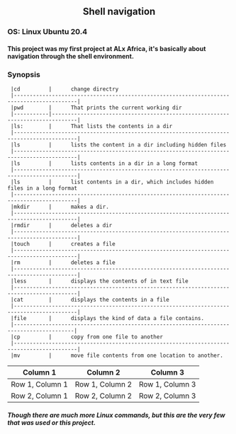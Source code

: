 ##   <div align='center'>Shell navigation</div>
### OS: Linux Ubuntu 20.4

#### This project was my first project at ALx Africa, it's basically about navigation through the shell environment.


### Synopsis
    
     |cd         |      change directry
     |------------------------------------------------------------------------------------------|
     |pwd        |      That prints the current working dir
     |-----------|------------------------------------------------------------------------------|
     |ls:        |      That lists the contents in a dir
     |------------------------------------------------------------------------------------------|
     |ls         |      lists the content in a dir including hidden files
     |------------------------------------------------------------------------------------------|
     |ls         |      lists contents in a dir in a long format
     |------------------------------------------------------------------------------------------|
     |ls         |      list contents in a dir, which includes hidden files in a long format
     |------------------------------------------------------------------------------------------|
     |mkdir      |      makes a dir.
     |------------------------------------------------------------------------------------------|
     |rmdir      |      deletes a dir
     |------------------------------------------------------------------------------------------|
     |touch      |      creates a file
     |------------------------------------------------------------------------------------------|
     |rm         |      deletes a file
     |------------------------------------------------------------------------------------------|
     |less       |      displays the contents of in text file
     |------------------------------------------------------------------------------------------|
     |cat        |      displays the contents in a file
     |------------------------------------------------------------------------------------------|
     |file       |      displays the kind of data a file contains.
     |-----------------------------------------------------------------------------------------|
     |cp         |      copy from one file to another
     |------------------------------------------------------------------------------------------|
     |mv         |      move file contents from one location to another.
     
     
     
| Column 1 | Column 2 | Column 3 |
| --- | --- | --- |
| Row 1, Column 1 | Row 1, Column 2 | Row 1, Column 3 |
| Row 2, Column 1 | Row 2, Column 2 | Row 2, Column 3 |

     
##### Though there are much more Linux commands, but this are the very few that was used or this project.
     
